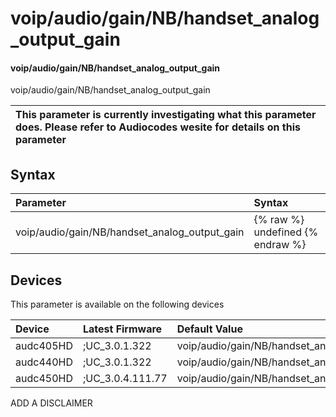 ﻿---
description: voip/audio/gain/NB/handset_analog_output_gain
search: false
---

# voip/audio/gain/NB/handset_analog_output_gain

#### voip/audio/gain/NB/handset_analog_output_gain

voip/audio/gain/NB/handset_analog_output_gain


| This parameter is currently investigating what this parameter does. Please refer to Audiocodes wesite for details on this parameter | 
| :--- |

## Syntax
| Parameter | Syntax |
| :--- | :--- |
|voip/audio/gain/NB/handset_analog_output_gain | {% raw %} undefined {% endraw %}|

## Devices
This parameter is available on the following devices

| Device | Latest Firmware | Default Value |
|:---|:---|:---|
| audc405HD | ;UC_3.0.1.322 | voip/audio/gain/NB/handset_analog_output_gain=MINUS6DB 
| audc440HD | ;UC_3.0.1.322 | voip/audio/gain/NB/handset_analog_output_gain=0DB 
| audc450HD | ;UC_3.0.4.111.77 | voip/audio/gain/NB/handset_analog_output_gain=0DB 

ADD A DISCLAIMER
